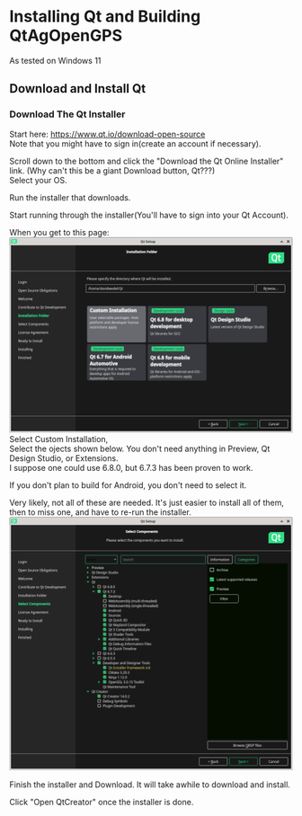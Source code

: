 # Installing Qt and Building QtAgOpenGPS
As tested on Windows 11

## Download and Install Qt
### Download The Qt Installer

Start here: https://www.qt.io/download-open-source <br>
Note that you might have to sign in(create an account if necessary).

Scroll down to the bottom and click the "Download the Qt Online Installer" link. (Why can't this be a giant Download button, Qt???)<br>
 Select your OS.

 Run the installer that downloads.

Start running through the installer(You'll have to sign into your Qt Account). <br>

When you get to this page:
![](./.images/QtInst_Specify_Dir.png)
Select Custom Installation,<br>
Select the ojects shown below. You don't need anything in Preview, Qt Design Studio, or Extensions.<br>
I suppose one could use 6.8.0, but 6.7.3 has been proven to work. <br>

If you don't plan to build for Android, you don't need to select it.

Very likely, not all of these are needed. It's just easier to install all of them, then to miss one, and have to re-run the installer.
![](./.images/Inst_Select_Components.png)

Finish the installer and Download. It will take awhile to download and install.

Click "Open QtCreator" once the installer is done. 

